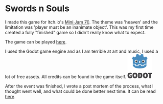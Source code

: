 # Swords n Souls

I made this game for Itch.io's [Mini Jam 70](https://itch.io/jam/mini-jam-70-heaven). The theme was 'heaven' and the limitation was 'player must be an inanimate object'. This was my first time created a fully "finished" game so I didn't really know what to expect.

The game can be played [here](https://jlarminay.itch.io/swords-n-souls).

I used the Godot game engine and as I am terrible at art and music, I used a lot of free assets. All credits can be found in the game itself.
<img width="80" src="https://raw.githubusercontent.com/devicons/devicon/master/icons/godot/godot-original-wordmark.svg" />

After the event was finished, I wrote a post mortem of the process, what I thought went well, and what could be done better next time. It can be read [here](https://jlarminay.itch.io/swords-n-souls/devlog/210289/post-mortem).
